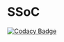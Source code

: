 # SSoC
[![Codacy Badge](https://api.codacy.com/project/badge/Grade/84bc7fd90dfe41bd8681fd09a8c6516a)](https://app.codacy.com/gh/edelwud/SSoC?utm_source=github.com&utm_medium=referral&utm_content=edelwud/SSoC&utm_campaign=Badge_Grade_Settings)